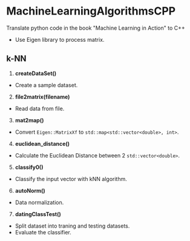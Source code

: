 # MachineLearningAlgorithmsCPP
Translate python code in the book "Machine Learning in Action" to C++
* Use Eigen library to process matrix.

## k-NN
1. **createDataSet()**
  * Create a sample dataset.
2. **file2matrix(filename)**
  * Read data from file.
3. **mat2map()**
  * Convert `Eigen::MatrixXf` to `std::map<std::vector<double>, int>`.
4. **euclidean_distance()**
  * Calculate the Euclidean Distance between 2 `std::vector<double>`.
5. **classify0()**
  * Classify the input vector with kNN algorithm.
6. **autoNorm()**
  * Data normalization.
7. **datingClassTest()**
  * Split dataset into traning and testing datasets.
  * Evaluate the classifier.
